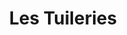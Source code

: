 ---
guid: "593e9bc638b2"
title: "Les Tuileries"
latlng: "48.863590, 2.327183"
youtubeId: "idI-OAV8JGc" 
---